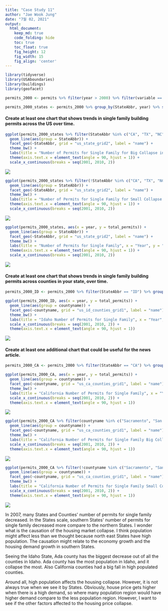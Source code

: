 ```yaml
---
title: "Case Study 11"
author: "Jae Wook Jung"
date: "7월 02, 2021"
output:
  html_document:  
    keep_md: true
    code_folding: hide
    toc: true
    toc_float: true
    fig_height: 12
    fig_width: 15
    fig_align: 'center'
---
```





```r
library(tidyverse)
library(USAboundaries)
library(buildings)
library(geofacet)
```


```r
permits_2000 <- permits %>% filter(year > 2000) %>% filter(variable == "Single Family")

permits_2000_states <- permits_2000 %>% group_by(StateAbbr, year) %>% summarise(total_permits = sum(value))
```

#### Create at least one chart that shows trends in single family building permits across the US over time.

```r
ggplot(permits_2000_states %>% filter(StateAbbr %in% c("CA", "TX", "NC", "GA", "FL", "AZ")), aes(x = year, y = total_permits)) +
  geom_line(aes(group = StateAbbr)) +
  facet_geo(~StateAbbr, grid = "us_state_grid2", label = "name") + 
  theme_bw() +
  labs(title = "Number of Permits for Single Family for Big Collapse in 2007", x = "Year", y = "Total Number of Permits") +
  theme(axis.text.x = element_text(angle = 90, hjust = 1)) +
  scale_x_continuous(breaks = seq(2001, 2010, 2))
```

![](Case-Study-11_files/figure-html/unnamed-chunk-3-1.png)<!-- -->


```r
ggplot(permits_2000_states %>% filter(!StateAbbr %in% c("CA", "TX", "NC", "GA", "FL", "AZ")), aes(x = year, y = total_permits)) +
  geom_line(aes(group = StateAbbr)) +
  facet_geo(~StateAbbr, grid = "us_state_grid2", label = "name") + 
  theme_bw() +
  labs(title = "Number of Permits for Single Family for Small Collapse in 2007", x = "Year", y = "Total Number of Permits") +
  theme(axis.text.x = element_text(angle = 90, hjust = 1)) +
  scale_x_continuous(breaks = seq(2001, 2010, 2))
```

![](Case-Study-11_files/figure-html/unnamed-chunk-4-1.png)<!-- -->


```r
ggplot(permits_2000_states, aes(x = year, y = total_permits)) +
  geom_line(aes(group = StateAbbr)) +
  facet_geo(~StateAbbr, grid = "us_state_grid2", label = "name") + 
  theme_bw() +
  labs(title = "Number of Permits for Single Family", x = "Year", y = "Total Number of Permits") +
  theme(axis.text.x = element_text(angle = 90, hjust = 1)) +
  scale_x_continuous(breaks = seq(2001, 2010, 2))
```

![](Case-Study-11_files/figure-html/unnamed-chunk-5-1.png)<!-- -->

#### Create at least one chart that shows trends in single family building permits across counties in your state, over time.


```r
permits_2000_ID <- permits_2000 %>% filter(StateAbbr == "ID") %>% group_by(countyname, year) %>% summarise(total_permits = sum(value)) %>% separate(countyname, c("countyname", NA), sep = -7)

ggplot(permits_2000_ID, aes(x = year, y = total_permits)) +
  geom_line(aes(group = countyname)) +
  facet_geo(~countyname, grid = "us_id_counties_grid1", label = "name") +
  theme_bw() +
  labs(title = "Idaho Number of Permits for Single Family", x = "Year", y = "Total Number of Permits") +
  scale_x_continuous(breaks = seq(2001, 2010, 2)) +
  theme(axis.text.x = element_text(angle = 90, hjust = 1))
```

![](Case-Study-11_files/figure-html/unnamed-chunk-6-1.png)<!-- -->

#### Create at least one additional chart that could be useful for the news article.


```r
permits_2000_CA <- permits_2000 %>% filter(StateAbbr == "CA") %>% group_by(countyname, year) %>% summarise(total_permits = sum(value)) %>% separate(countyname, c("countyname", NA), sep = -7)

ggplot(permits_2000_CA, aes(x = year, y = total_permits)) +
  geom_line(aes(group = countyname)) +
  facet_geo(~countyname, grid = "us_ca_counties_grid1", label = "name") +
  theme_bw() +
  labs(title = "California Number of Permits for Single Family", x = "Year", y = "Total Number of Permits") +
  scale_x_continuous(breaks = seq(2001, 2010, 2)) +
  theme(axis.text.x = element_text(angle = 90, hjust = 1))
```

![](Case-Study-11_files/figure-html/unnamed-chunk-7-1.png)<!-- -->


```r
ggplot(permits_2000_CA %>% filter(countyname %in% c("Sacramento", "San Bernardino", "Los Angeles", "Riverside")), aes(x = year, y = total_permits)) +
  geom_line(aes(group = countyname)) +
  facet_geo(~countyname, grid = "us_ca_counties_grid1", label = "name") +
  theme_bw() +
  labs(title = "California Number of Permits for Single Family Big Collapse in 2007", x = "Year", y = "Total Number of Permits") +
  scale_x_continuous(breaks = seq(2001, 2010, 2)) +
  theme(axis.text.x = element_text(angle = 90, hjust = 1))
```

![](Case-Study-11_files/figure-html/unnamed-chunk-8-1.png)<!-- -->


```r
ggplot(permits_2000_CA %>% filter(!countyname %in% c("Sacramento", "San Bernardino", "Los Angeles", "Riverside")), aes(x = year, y = total_permits)) +
  geom_line(aes(group = countyname)) +
  facet_geo(~countyname, grid = "us_ca_counties_grid1", label = "name") +
  theme_bw() +
  labs(title = "California Number of Permits for Single Family Small Collapse in 2007", x = "Year", y = "Total Number of Permits") +
  scale_x_continuous(breaks = seq(2001, 2010, 2)) +
  theme(axis.text.x = element_text(angle = 90, hjust = 1))
```

![](Case-Study-11_files/figure-html/unnamed-chunk-9-1.png)<!-- -->

In 2007, many States and Counties' number of permits for single family decreased. In the States scale, southern States' number of permits for single family decreased more compare to the northern States. I wonder what is the causation of the housing market collapse. I think population might affect less than we thought because north east States have high population. The causation might relate to the economy growth and the housing demand growth in southern States.

Seeing the Idaho State, Ada county has the biggest decrease out of all the counties in Idaho. Ada county has the most population in Idaho, and it collapse the most. Also California counties had a big fall in high populated counties. 

Around all, high population affects the housing collapse. However, it is not always true when we see it by States. Obviously, house price gets higher when there is a high demand, so where many population region would have higher demand compare to the less population region. However, I want to see if the other factors affected to the housing price collapse.  
